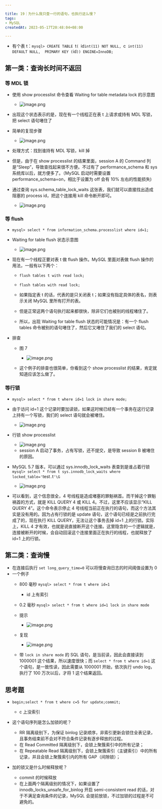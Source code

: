 ```yaml
---

title: 19｜为什么我只查一行的语句，也执行这么慢？
tags:
- MySQL
createdAt: 2023-05-17T20:48:04+08:00

---
```


- 有个表 t：`mysql> CREATE TABLE `t` (  `id` int(11) NOT NULL,  `c` int(11) DEFAULT NULL,  PRIMARY KEY (`id`)) ENGINE=InnoDB;`

## 第一类：查询长时间不返回

### 等 MDL 锁
  - 使用 show processlist 命令查看 Waiting for table metadata lock 的示意图
    - ![image.png](https://cdn.jsdelivr.net/gh/11ze/static/images/mysql45-19-1.png)

  - 出现这个状态表示的是，现在有一个线程正在表 t 上请求或持有 MDL 写锁，把 select 语句堵住了
  - 简单的复现步骤
    - ![image.png](https://cdn.jsdelivr.net/gh/11ze/static/images/mysql45-19-2.png)

  - 处理方式：找到谁持有 MDL 写锁，kill 掉
  - 但是，由于在 show processlist 的结果里面，session A 的 Command 列是“Sleep”，导致查找起来很不方便。不过有了 performance_schema 和 sys 系统库以后，就方便多了。（MySQL 启动时需要设置 performance_schema=on，相比于设置为 off 会有 10% 左右的性能损失)
  - 通过查询 sys.schema_table_lock_waits 这张表，我们就可以直接找出造成阻塞的 process id，把这个连接用 kill 命令断开即可。
    - ![image.png](https://cdn.jsdelivr.net/gh/11ze/static/images/mysql45-19-3.png)


### 等 flush
  - `mysql> select * from information_schema.processlist where id=1;`
  - Waiting for table flush 状态示意图
    - ![image.png](https://cdn.jsdelivr.net/gh/11ze/static/images/mysql45-19-4.png)

  - 现在有一个线程正要对表 t 做 flush 操作。MySQL 里面对表做 flush 操作的用法，一般有以下两个：
    - `flush tables t with read lock;`
    - `flush tables with read lock;`

    - 如果指定表 t 的话，代表的是只关闭表 t；如果没有指定具体的表名，则表示关闭 MySQL 里所有打开的表。
    - 但是正常这两个语句执行起来都很快，除非它们也被别的线程堵住了。
    - 所以，出现 Waiting for table flush 状态的可能情况是：有一个 flush tables 命令被别的语句堵住了，然后它又堵住了我们的 select 语句。

  - 排查
    - 图 7
      - ![image.png](https://cdn.jsdelivr.net/gh/11ze/static/images/mysql45-19-5.png)

    - 这个例子的排查也很简单，你看到这个 show processlist 的结果，肯定就知道应该怎么做了。

### 等行锁
  - `mysql> select * from t where id=1 lock in share mode;`
  - 由于访问 id=1 这个记录时要加读锁，如果这时候已经有一个事务在这行记录上持有一个写锁，我们的 select 语句就会被堵住。
    - ![image.png](https://cdn.jsdelivr.net/gh/11ze/static/images/mysql45-19-6.png)
  - 行锁 show processlist
    - ![image.png](https://cdn.jsdelivr.net/gh/11ze/static/images/mysql45-19-7.png)
    - session A 启动了事务，占有写锁，还不提交，是导致 session B 被堵住的原因。

  - MySQL 5.7 版本，可以通过 sys.innodb_lock_waits 表查到是谁占着行锁 `mysql> select * from t sys.innodb_lock_waits where locked_table='`test`.`t`'\G`
    - ![image.png](https://cdn.jsdelivr.net/gh/11ze/static/images/mysql45-19-8.png)

  - 可以看到，这个信息很全，4 号线程是造成堵塞的罪魁祸首。而干掉这个罪魁祸首的方式，就是 KILL QUERY 4 或 KILL 4。不过，这里不应该显示“KILL QUERY 4”。这个命令表示停止 4 号线程当前正在执行的语句，而这个方法其实是没有用的。因为占有行锁的是 update 语句，这个语句已经是之前执行完成了的，现在执行 KILL QUERY，无法让这个事务去掉 id=1 上的行锁。实际上，KILL 4 才有效，也就是说直接断开这个连接。这里隐含的一个逻辑就是，连接被断开的时候，会自动回滚这个连接里面正在执行的线程，也就释放了 id=1 上的行锁。

## 第二类：查询慢

- 在连接后执行 `set long_query_time=0` 可以将慢查询日志的时间阈值设置为 0
- 一个例子
  - 800 毫秒 `mysql> select * from t where id=1`
    - id 上有索引

  - 0.2 毫秒 `mysql> select * from t where id=1 lock in share mode`
  - 提示
    - ![image.png](https://cdn.jsdelivr.net/gh/11ze/static/images/mysql45-19-9.png)

  - 复现
    - ![image.png](https://cdn.jsdelivr.net/gh/11ze/static/images/mysql45-19-10.png)

  - 带 `lock in share mode` 的 SQL 语句，是当前读，因此会直接读到 1000001 这个结果，所以速度很快；而 `select * from t where id=1` 这个语句，是一致性读，因此需要从 1000001 开始，依次执行 undo log，执行了 100 万次以后，才将 1 这个结果返回。

## 思考题

- `begin;select * from t where c=5 for update;commit;`
  - c 上没索引

- 这个语句序列是怎么加锁的呢？
  - RR 隔离级别下，为保证 binlog 记录顺序，非索引更新会锁住全表记录，且事务结束前不会对不符合条件记录有逐步释放的过程。
  - 在 Read Committed 隔离级别下，会锁上聚簇索引中的所有记录；
  - 在 Repeatable Read 隔离级别下，会锁上聚簇索引（主键索引）中的所有记录，并且会锁上聚簇索引内的所有 GAP（间隙锁）；

- 加的锁又是什么时候释放呢？
  - commit 的时候释放
  - 在上面两个隔离级别的情况下，如果设置了 innodb_locks_unsafe_for_binlog 开启 semi-consistent read 的话，对于不满足查询条件的记录，MySQL 会提前放锁，不过加锁的过程是不可避免的。
